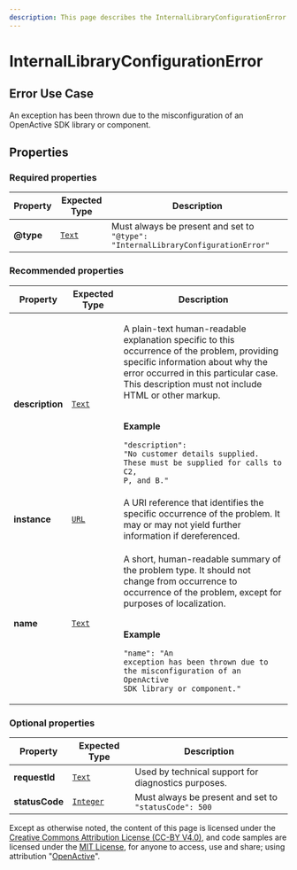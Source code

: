 ```yaml
---
description: This page describes the InternalLibraryConfigurationError type.
---
```


# InternalLibraryConfigurationError

## **Error Use Case**

An exception has been thrown due to the misconfiguration of an OpenActive SDK library or component.

## **Properties**

### **Required properties**

| Property  | Expected Type                     | Description                                                                      |
| --------- | --------------------------------- | -------------------------------------------------------------------------------- |
| **@type** | [`Text`](https://schema.org/Text) | Must always be present and set to `"@type": "InternalLibraryConfigurationError"` |

### **Recommended properties**

| Property        | Expected Type                     | Description                                                                                                                                                                                                                                                                                                                                                                                    |
| --------------- | --------------------------------- | ---------------------------------------------------------------------------------------------------------------------------------------------------------------------------------------------------------------------------------------------------------------------------------------------------------------------------------------------------------------------------------------------- |
| **description** | [`Text`](https://schema.org/Text) | <p>A plain-text human-readable explanation specific to this occurrence of the problem, providing specific information about why the error occurred in this particular case. This description must not include HTML or other markup.</p><p><br><strong>Example</strong></p><p><code>"description": "No customer details supplied. These must be supplied for calls to C2, P, and B."</code></p> |
| **instance**    | [`URL`](https://schema.org/URL)   | A URI reference that identifies the specific occurrence of the problem. It may or may not yield further information if dereferenced.                                                                                                                                                                                                                                                           |
| **name**        | [`Text`](https://schema.org/Text) | <p>A short, human-readable summary of the problem type. It should not change from occurrence to occurrence of the problem, except for purposes of localization.</p><p><br><strong>Example</strong></p><p><code>"name": "An exception has been thrown due to the misconfiguration of an OpenActive SDK library or component."</code></p>                                                        |

### **Optional properties**

| Property       | Expected Type                           | Description                                           |
| -------------- | --------------------------------------- | ----------------------------------------------------- |
| **requestId**  | [`Text`](https://schema.org/Text)       | Used by technical support for diagnostics purposes.   |
| **statusCode** | [`Integer`](https://schema.org/Integer) | Must always be present and set to `"statusCode": 500` |

Except as otherwise noted, the content of this page is licensed under the [Creative Commons Attribution License (CC-BY V4.0)](https://creativecommons.org/licenses/by/4.0/), and code samples are licensed under the [MIT License](https://opensource.org/licenses/MIT), for anyone to access, use and share; using attribution "[OpenActive](https://www.openactive.io/)".
